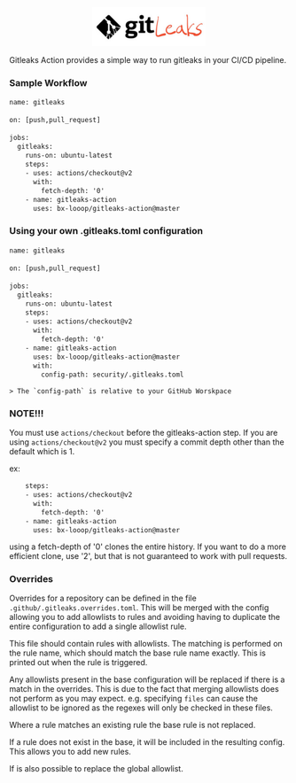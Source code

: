 <p align="center">
  <img alt="gitleaks" src="https://raw.githubusercontent.com/zricethezav/gifs/master/gitleakslogo.png" height="70" />
</p>

Gitleaks Action provides a simple way to run gitleaks in your CI/CD pipeline.


### Sample Workflow
```
name: gitleaks

on: [push,pull_request]

jobs:
  gitleaks:
    runs-on: ubuntu-latest
    steps:
    - uses: actions/checkout@v2
      with:
        fetch-depth: '0'
    - name: gitleaks-action
      uses: bx-looop/gitleaks-action@master
```

### Using your own .gitleaks.toml configuration
```
name: gitleaks

on: [push,pull_request]

jobs:
  gitleaks:
    runs-on: ubuntu-latest
    steps:
    - uses: actions/checkout@v2
      with:
        fetch-depth: '0'
    - name: gitleaks-action
      uses: bx-looop/gitleaks-action@master
      with:
        config-path: security/.gitleaks.toml
```
    > The `config-path` is relative to your GitHub Worskpace

### NOTE!!!
You must use `actions/checkout` before the gitleaks-action step. If you are using `actions/checkout@v2` you must specify a commit depth other than the default which is 1. 

ex: 
```
    steps:
    - uses: actions/checkout@v2
      with:
        fetch-depth: '0'
    - name: gitleaks-action
      uses: bx-looop/gitleaks-action@master
```

using a fetch-depth of '0' clones the entire history. If you want to do a more efficient clone, use '2', but that is not guaranteed to work with pull requests.   

### Overrides

Overrides for a repository can be defined in the file `.github/.gitleaks.overrides.toml`. This will be merged with the config allowing you to add allowlists to rules and avoiding having to duplicate the entire configuration to add a single allowlist rule.

This file should contain rules with allowlists. The matching is performed on the rule name, which should match the base rule name exactly. This is printed out when the rule is triggered.

Any allowlists present in the base configuration will be replaced if there is a match in the overrides. This is due to the fact that merging allowlists does not perform as you may expect. e.g. specifying `files` can cause the allowlist to be ignored as the regexes will only be checked in these files.

Where a rule matches an existing rule the base rule is not replaced.

If a rule does not exist in the base, it will be included in the resulting config. This allows you to add new rules.

If is also possible to replace the global allowlist.